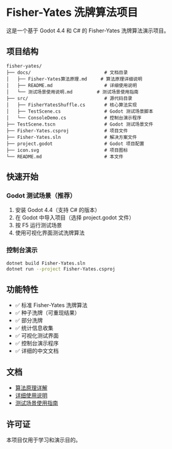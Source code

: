 # Fisher-Yates 洗牌算法项目

这是一个基于 Godot 4.4 和 C# 的 Fisher-Yates 洗牌算法演示项目。

## 项目结构

```
fisher-yates/
├── docs/                           # 文档目录
│   ├── Fisher-Yates算法原理.md     # 算法原理详细说明
│   ├── README.md                   # 详细使用说明
│   └── 测试场景使用说明.md         # 测试场景使用指南
├── src/                            # 源代码目录
│   ├── FisherYatesShuffle.cs       # 核心算法实现
│   ├── TestScene.cs                # Godot 测试场景脚本
│   └── ConsoleDemo.cs              # 控制台演示程序
├── TestScene.tscn                  # Godot 测试场景文件
├── Fisher-Yates.csproj             # 项目文件
├── Fisher-Yates.sln                # 解决方案文件
├── project.godot                   # Godot 项目配置
├── icon.svg                        # 项目图标
└── README.md                       # 本文件
```

## 快速开始

### Godot 测试场景（推荐）

1. 安装 Godot 4.4（支持 C# 的版本）
2. 在 Godot 中导入项目（选择 project.godot 文件）
3. 按 F5 运行测试场景
4. 使用可视化界面测试洗牌算法

### 控制台演示

```bash
dotnet build Fisher-Yates.sln
dotnet run --project Fisher-Yates.csproj
```

## 功能特性

- ✅ 标准 Fisher-Yates 洗牌算法
- ✅ 种子洗牌（可重现结果）
- ✅ 部分洗牌
- ✅ 统计信息收集
- ✅ 可视化测试界面
- ✅ 控制台演示程序
- ✅ 详细的中文文档

## 文档

- [算法原理详解](docs/Fisher-Yates算法原理.md)
- [详细使用说明](docs/README.md)
- [测试场景使用指南](docs/测试场景使用说明.md)

## 许可证

本项目仅用于学习和演示目的。